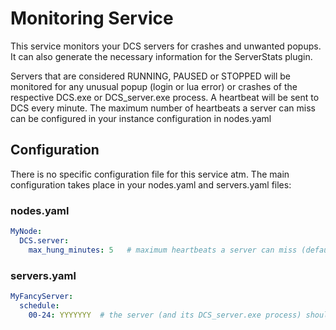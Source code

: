 # Monitoring Service
This service monitors your DCS servers for crashes and unwanted popups. It can also generate the necessary information
for the ServerStats plugin.

Servers that are considered RUNNING, PAUSED or STOPPED will be monitored for any unusual popup (login or lua error) or
crashes of the respective DCS.exe or DCS_server.exe process. A heartbeat will be sent to DCS every minute. The maximum
number of heartbeats a server can miss can be configured in your instance configuration in nodes.yaml

## Configuration
There is no specific configuration file for this service atm. The main configuration takes place in your nodes.yaml
and servers.yaml files:

### nodes.yaml
```yaml
MyNode:
  DCS.server:
    max_hung_minutes: 5   # maximum heartbeats a server can miss (default: 3)
```

### servers.yaml
```yaml
MyFancyServer:
  schedule:
    00-24: YYYYYYY  # the server (and its DCS_server.exe process) should run 24x7
```
